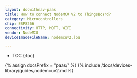 ```yaml
---
layout: docwithnav-paas
title: How to connect NodeMCU V2 to ThingsBoard?
category: Microcontrollers
chip: ESP8266
connectivity: HTTP, MQTT, WIFI
vendor: NodeMCU
deviceImageFileName: nodemcuv2.jpg

---
```


* TOC
{:toc}

{% assign docsPrefix = "paas/" %}
{% include /docs/devices-library/guides/nodemcuv2.md %}
